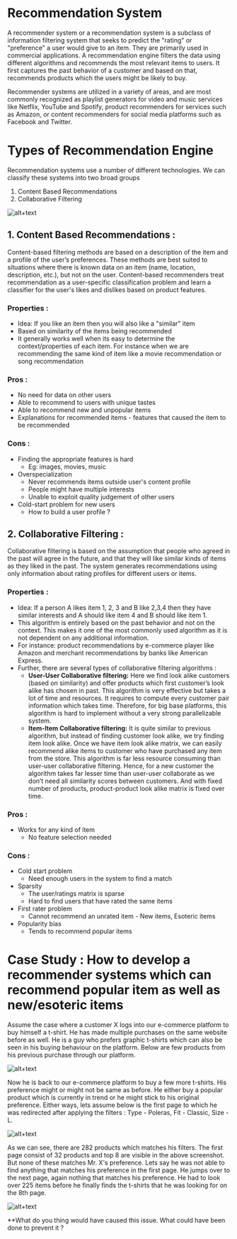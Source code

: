 # Recommendation System

A recommender system or a recommendation system is a subclass of information filtering system that seeks to predict the "rating" or "preference" a user would give to an item. They are primarily used in commercial applications. A recommendation engine filters the data using different algorithms and recommends the most relevant items to users. It first captures the past behavior of a customer and based on that, recommends products which the users might be likely to buy.

Recommender systems are utilized in a variety of areas, and are most commonly recognized as playlist generators for video and music services like Netflix, YouTube and Spotify, product recommenders for services such as Amazon, or content recommenders for social media platforms such as Facebook and Twitter.

# Types of Recommendation Engine

Recommendation systems use a number of different technologies. We can classify these systems into two broad groups
1. Content Based Recommendations
2. Collaborative Filtering


![alt+text](https://github.com/rinazbelhaj/Data-Science/blob/master/Images/Types.png?raw=true "Types of Recommendation Engine")

## 1. Content Based Recommendations :

Content-based filtering methods are based on a description of the item and a profile of the user’s preferences. These methods are best suited to situations where there is known data on an item (name, location, description, etc.), but not on the user. Content-based recommenders treat recommendation as a user-specific classification problem and learn a classifier for the user's likes and dislikes based on product features.
 
 ### Properties :
 * Idea: If you like an item then you will also like a "similar" item
 * Based on similarity of the items being recommended
 * It generally works well when its easy to determine the context/properties of each item. For instance when we are recommending the same kind of item like a movie recommendation or song recommendation
 
 ### Pros :
 * No need for data on other users
 * Able to recommend to users with unique tastes
 * Able to recommend new and unpopular items
 * Explanations for recommended items - features that caused the item to be recommended
 
 ### Cons :
 * Finding the appropriate features is hard
   * Eg: images, movies, music
 * Overspecialization
   * Never recommends items outside user's content profile
   * People might have multiple interests
   * Unable to exploit quality judgement of other users
 * Cold-start problem for new users
   * How to build a user profile ?
 
## 2. Collaborative Filtering :

Collaborative filtering is based on the assumption that people who agreed in the past will agree in the future, and that they will like similar kinds of items as they liked in the past. The system generates recommendations using only information about rating profiles for different users or items.

### Properties :
* Idea: If a person A likes item 1, 2, 3 and B like 2,3,4 then they have similar interests and A should like item 4 and B should like item 1.
* This algorithm is entirely based on the past behavior and not on the context. This makes it one of the most commonly used algorithm as it is not dependent on any additional information.
* For instance: product recommendations by e-commerce player like Amazon and merchant recommendations by banks like American Express.
* Further, there are several types of collaborative filtering algorithms :
  * **User-User Collaborative filtering:** Here we find look alike customers (based on similarity) and offer products which first customer’s look alike has chosen in past. This algorithm is very effective but takes a lot of time and resources. It requires to compute every customer pair information which takes time. Therefore, for big base platforms, this algorithm is hard to implement without a very strong parallelizable system.
  * **Item-Item Collaborative filtering:** It is quite similar to previous algorithm, but instead of finding customer look alike, we try finding item look alike. Once we have item look alike matrix, we can easily recommend alike items to customer who have purchased any item from the store. This algorithm is far less resource consuming than user-user collaborative filtering. Hence, for a new customer the algorithm takes far lesser time than user-user collaborate as we don’t need all similarity scores between customers. And with fixed number of products, product-product look alike matrix is fixed over time.

 ### Pros :
 * Works for any kind of item
   * No feature selection needed
 
 ### Cons :
 * Cold start problem
   * Need enough users in the system to find a match
 * Sparsity
   * The user/ratings matrix is sparse
   * Hard to find users that have rated the same items
 * First rater problem
   * Cannot recommend an unrated item - New items, Esoteric items
 * Popularity bias
   * Tends to recommend popular items
   
 # Case Study : How to develop a recommender systems which can recommend popular item as well as new/esoteric items
 
 Assume the case where a customer X logs into our e-commerce platform to buy himself a t-shirt. He has made multiple purchases on the same website before as well. He is a guy who prefers graphic t-shirts which can also be seen in his buying behaviour on the platform. Below are few products from his previous purchase through our platform.
 
 ![alt+text](https://github.com/rinazbelhaj/Data-Science/blob/master/Images/FB-1.png?raw=true "Purchase History")

Now he is back to our e-commerce platform to buy a few more t-shirts. His preference might or might not be same as before. He either buy a popular product which is currently in trend or he might stick to his original preference. Either ways, lets assume below is the first page to which he was redirected after applying the filters : Type - Poleras, Fit - Classic, Size - L.

 ![alt+text](https://github.com/rinazbelhaj/Data-Science/blob/master/Images/FB-2.PNG?raw=true "Home Page")
 
As we can see, there are 282 products which matches his filters. The first page consist of 32 products and top 8 are visible in the above screenshot. But none of these matches Mr. X's preference. Lets say he was not able to find anything that matches his preference in the first page. He jumps over to the next page, again nothing that matches his preference. He had to look over 225 items before he finally finds the t-shirts that he was looking for on the 8th page.

 ![alt+text](https://github.com/rinazbelhaj/Data-Science/blob/master/Images/FB-3.PNG?raw=true "8th Page")
 
 **What do you thing would have caused this issue. What could have been done to prevent it ?
 
 

